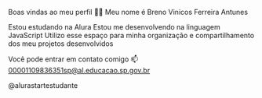 Boas vindas ao meu perfil 💙💙
Meu nome é Breno Vinicos Ferreira Antunes

Estou estudando na Alura
Estou me desenvolvendo na linguagem JavaScript
Utilizo esse espaço para minha organização e compartilhamento dos meu projetos desenvolvidos


Você pode entrar em contato comigo 📫
00001109836351sp@al.educacao.sp.gov.br

@alurastartestudante
